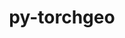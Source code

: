 ---
title: "py-torchgeo"
layout: cache
categories: [package, develop]
meta: {"versions": ["0.6.1", "0.6.2"], "compilers": ["apple-clang@=15.0.0", "gcc@=13.2.0"], "oss": ["ubuntu24.04", "ventura"], "platforms": ["darwin", "linux"], "targets": ["aarch64", "x86_64_v3"], "stacks": ["ml-darwin-aarch64-mps", "ml-linux-aarch64-cpu", "ml-linux-aarch64-cuda", "ml-linux-x86_64-cpu", "ml-linux-x86_64-cuda", "root"], "num_specs": 62, "num_specs_by_stack": {"root": 62, "ml-darwin-aarch64-mps": 3, "ml-linux-aarch64-cuda": 15, "ml-linux-aarch64-cpu": 15, "ml-linux-x86_64-cpu": 14, "ml-linux-x86_64-cuda": 15}}
spec_details: [{"hash": "3bdwvaw4abzqofijq3nzaq2pzewrorvv", "compiler": "apple-clang@=15.0.0", "versions": ["0.6.1"], "os": "ventura", "platform": "darwin", "target": "aarch64", "variants": ["build_system=python_pip", "~datasets", "~docs", "~style", "~tests"], "stacks": ["root", "ml-darwin-aarch64-mps"], "size": "-", "tarball": "https://binaries.spack.io/develop/build_cache/darwin-ventura-aarch64/apple-clang-15.0.0/py-torchgeo-0.6.1/darwin-ventura-aarch64-apple-clang-15.0.0-py-torchgeo-0.6.1-3bdwvaw4abzqofijq3nzaq2pzewrorvv.spack"}, {"hash": "4ipbwbxhtfvlh7xzleig56uvsblpzy2a", "compiler": "apple-clang@=15.0.0", "versions": ["0.6.1"], "os": "ventura", "platform": "darwin", "target": "aarch64", "variants": ["build_system=python_pip", "~datasets", "~docs", "~style", "~tests"], "stacks": ["root", "ml-darwin-aarch64-mps"], "size": "-", "tarball": "https://binaries.spack.io/develop/build_cache/darwin-ventura-aarch64/apple-clang-15.0.0/py-torchgeo-0.6.1/darwin-ventura-aarch64-apple-clang-15.0.0-py-torchgeo-0.6.1-4ipbwbxhtfvlh7xzleig56uvsblpzy2a.spack"}, {"hash": "ilqo3duy7bbpt2wlox6tu4qcr6ljyr6j", "compiler": "apple-clang@=15.0.0", "versions": ["0.6.1"], "os": "ventura", "platform": "darwin", "target": "aarch64", "variants": ["build_system=python_pip", "~datasets", "~docs", "~style", "~tests"], "stacks": ["root", "ml-darwin-aarch64-mps"], "size": "-", "tarball": "https://binaries.spack.io/develop/build_cache/darwin-ventura-aarch64/apple-clang-15.0.0/py-torchgeo-0.6.1/darwin-ventura-aarch64-apple-clang-15.0.0-py-torchgeo-0.6.1-ilqo3duy7bbpt2wlox6tu4qcr6ljyr6j.spack"}, {"hash": "3uuhgz6pb3vbrwomig6r26jtxflo6vps", "compiler": "gcc@=13.2.0", "versions": ["0.6.2"], "os": "ubuntu24.04", "platform": "linux", "target": "aarch64", "variants": ["build_system=python_pip", "~datasets", "~docs", "~style", "~tests"], "stacks": ["root", "ml-linux-aarch64-cuda"], "size": "-", "tarball": "https://binaries.spack.io/develop/build_cache/linux-ubuntu24.04-aarch64/gcc-13.2.0/py-torchgeo-0.6.2/linux-ubuntu24.04-aarch64-gcc-13.2.0-py-torchgeo-0.6.2-3uuhgz6pb3vbrwomig6r26jtxflo6vps.spack"}, {"hash": "74h3ugz577a5g6zt5uz7pgv6cg552krg", "compiler": "gcc@=13.2.0", "versions": ["0.6.2"], "os": "ubuntu24.04", "platform": "linux", "target": "aarch64", "variants": ["build_system=python_pip", "~datasets", "~docs", "~style", "~tests"], "stacks": ["root", "ml-linux-aarch64-cpu"], "size": "-", "tarball": "https://binaries.spack.io/develop/build_cache/linux-ubuntu24.04-aarch64/gcc-13.2.0/py-torchgeo-0.6.2/linux-ubuntu24.04-aarch64-gcc-13.2.0-py-torchgeo-0.6.2-74h3ugz577a5g6zt5uz7pgv6cg552krg.spack"}, {"hash": "b2v4ghzji5fxsdabnkxglskpz6lml6av", "compiler": "gcc@=13.2.0", "versions": ["0.6.2"], "os": "ubuntu24.04", "platform": "linux", "target": "aarch64", "variants": ["build_system=python_pip", "~datasets", "~docs", "~style", "~tests"], "stacks": ["root", "ml-linux-aarch64-cpu"], "size": "-", "tarball": "https://binaries.spack.io/develop/build_cache/linux-ubuntu24.04-aarch64/gcc-13.2.0/py-torchgeo-0.6.2/linux-ubuntu24.04-aarch64-gcc-13.2.0-py-torchgeo-0.6.2-b2v4ghzji5fxsdabnkxglskpz6lml6av.spack"}, {"hash": "bbgvrqe3d3knvvvrzvwl2ceupvaqq2jp", "compiler": "gcc@=13.2.0", "versions": ["0.6.2"], "os": "ubuntu24.04", "platform": "linux", "target": "aarch64", "variants": ["build_system=python_pip", "~datasets", "~docs", "~style", "~tests"], "stacks": ["root", "ml-linux-aarch64-cpu"], "size": "-", "tarball": "https://binaries.spack.io/develop/build_cache/linux-ubuntu24.04-aarch64/gcc-13.2.0/py-torchgeo-0.6.2/linux-ubuntu24.04-aarch64-gcc-13.2.0-py-torchgeo-0.6.2-bbgvrqe3d3knvvvrzvwl2ceupvaqq2jp.spack"}, {"hash": "bhzxhhkbydkosiqreu6hc2w4dwnbelm7", "compiler": "gcc@=13.2.0", "versions": ["0.6.2"], "os": "ubuntu24.04", "platform": "linux", "target": "aarch64", "variants": ["build_system=python_pip", "~datasets", "~docs", "~style", "~tests"], "stacks": ["root", "ml-linux-aarch64-cpu"], "size": "-", "tarball": "https://binaries.spack.io/develop/build_cache/linux-ubuntu24.04-aarch64/gcc-13.2.0/py-torchgeo-0.6.2/linux-ubuntu24.04-aarch64-gcc-13.2.0-py-torchgeo-0.6.2-bhzxhhkbydkosiqreu6hc2w4dwnbelm7.spack"}, {"hash": "bu7lifrm3u25s5bydn2balzzt4kkwp4o", "compiler": "gcc@=13.2.0", "versions": ["0.6.2"], "os": "ubuntu24.04", "platform": "linux", "target": "aarch64", "variants": ["build_system=python_pip", "~datasets", "~docs", "~style", "~tests"], "stacks": ["root", "ml-linux-aarch64-cpu"], "size": "-", "tarball": "https://binaries.spack.io/develop/build_cache/linux-ubuntu24.04-aarch64/gcc-13.2.0/py-torchgeo-0.6.2/linux-ubuntu24.04-aarch64-gcc-13.2.0-py-torchgeo-0.6.2-bu7lifrm3u25s5bydn2balzzt4kkwp4o.spack"}, {"hash": "buxsbsgl33l2s26vzykdehqynlxabafm", "compiler": "gcc@=13.2.0", "versions": ["0.6.2"], "os": "ubuntu24.04", "platform": "linux", "target": "aarch64", "variants": ["build_system=python_pip", "~datasets", "~docs", "~style", "~tests"], "stacks": ["root", "ml-linux-aarch64-cuda"], "size": "-", "tarball": "https://binaries.spack.io/develop/build_cache/linux-ubuntu24.04-aarch64/gcc-13.2.0/py-torchgeo-0.6.2/linux-ubuntu24.04-aarch64-gcc-13.2.0-py-torchgeo-0.6.2-buxsbsgl33l2s26vzykdehqynlxabafm.spack"}, {"hash": "f2zohjglckrngpnju4tjieimw76b75dw", "compiler": "gcc@=13.2.0", "versions": ["0.6.2"], "os": "ubuntu24.04", "platform": "linux", "target": "aarch64", "variants": ["build_system=python_pip", "~datasets", "~docs", "~style", "~tests"], "stacks": ["root", "ml-linux-aarch64-cuda"], "size": "-", "tarball": "https://binaries.spack.io/develop/build_cache/linux-ubuntu24.04-aarch64/gcc-13.2.0/py-torchgeo-0.6.2/linux-ubuntu24.04-aarch64-gcc-13.2.0-py-torchgeo-0.6.2-f2zohjglckrngpnju4tjieimw76b75dw.spack"}, {"hash": "h46rpggukhr7c3s6adz24tjkwcsazu3n", "compiler": "gcc@=13.2.0", "versions": ["0.6.2"], "os": "ubuntu24.04", "platform": "linux", "target": "aarch64", "variants": ["build_system=python_pip", "~datasets", "~docs", "~style", "~tests"], "stacks": ["root", "ml-linux-aarch64-cuda"], "size": "-", "tarball": "https://binaries.spack.io/develop/build_cache/linux-ubuntu24.04-aarch64/gcc-13.2.0/py-torchgeo-0.6.2/linux-ubuntu24.04-aarch64-gcc-13.2.0-py-torchgeo-0.6.2-h46rpggukhr7c3s6adz24tjkwcsazu3n.spack"}, {"hash": "h7klpboh4euh7lftfvlomcd2ic6zascd", "compiler": "gcc@=13.2.0", "versions": ["0.6.2"], "os": "ubuntu24.04", "platform": "linux", "target": "aarch64", "variants": ["build_system=python_pip", "~datasets", "~docs", "~style", "~tests"], "stacks": ["root", "ml-linux-aarch64-cuda"], "size": "-", "tarball": "https://binaries.spack.io/develop/build_cache/linux-ubuntu24.04-aarch64/gcc-13.2.0/py-torchgeo-0.6.2/linux-ubuntu24.04-aarch64-gcc-13.2.0-py-torchgeo-0.6.2-h7klpboh4euh7lftfvlomcd2ic6zascd.spack"}, {"hash": "hfw5ipxbjrxagrynodgfxviksjowle6x", "compiler": "gcc@=13.2.0", "versions": ["0.6.2"], "os": "ubuntu24.04", "platform": "linux", "target": "aarch64", "variants": ["build_system=python_pip", "~datasets", "~docs", "~style", "~tests"], "stacks": ["root", "ml-linux-aarch64-cpu"], "size": "-", "tarball": "https://binaries.spack.io/develop/build_cache/linux-ubuntu24.04-aarch64/gcc-13.2.0/py-torchgeo-0.6.2/linux-ubuntu24.04-aarch64-gcc-13.2.0-py-torchgeo-0.6.2-hfw5ipxbjrxagrynodgfxviksjowle6x.spack"}, {"hash": "kici4cav3brvl75rysnvr2ozpkgjhbyr", "compiler": "gcc@=13.2.0", "versions": ["0.6.2"], "os": "ubuntu24.04", "platform": "linux", "target": "aarch64", "variants": ["build_system=python_pip", "~datasets", "~docs", "~style", "~tests"], "stacks": ["root", "ml-linux-aarch64-cuda"], "size": "-", "tarball": "https://binaries.spack.io/develop/build_cache/linux-ubuntu24.04-aarch64/gcc-13.2.0/py-torchgeo-0.6.2/linux-ubuntu24.04-aarch64-gcc-13.2.0-py-torchgeo-0.6.2-kici4cav3brvl75rysnvr2ozpkgjhbyr.spack"}, {"hash": "ku3vbp23b5vre3wvclq7fx7n3lpzy7og", "compiler": "gcc@=13.2.0", "versions": ["0.6.2"], "os": "ubuntu24.04", "platform": "linux", "target": "aarch64", "variants": ["build_system=python_pip", "~datasets", "~docs", "~style", "~tests"], "stacks": ["root", "ml-linux-aarch64-cpu"], "size": "-", "tarball": "https://binaries.spack.io/develop/build_cache/linux-ubuntu24.04-aarch64/gcc-13.2.0/py-torchgeo-0.6.2/linux-ubuntu24.04-aarch64-gcc-13.2.0-py-torchgeo-0.6.2-ku3vbp23b5vre3wvclq7fx7n3lpzy7og.spack"}, {"hash": "l573fod325uph45ltrqwjjakifnkpgak", "compiler": "gcc@=13.2.0", "versions": ["0.6.2"], "os": "ubuntu24.04", "platform": "linux", "target": "aarch64", "variants": ["build_system=python_pip", "~datasets", "~docs", "~style", "~tests"], "stacks": ["root", "ml-linux-aarch64-cpu"], "size": "-", "tarball": "https://binaries.spack.io/develop/build_cache/linux-ubuntu24.04-aarch64/gcc-13.2.0/py-torchgeo-0.6.2/linux-ubuntu24.04-aarch64-gcc-13.2.0-py-torchgeo-0.6.2-l573fod325uph45ltrqwjjakifnkpgak.spack"}, {"hash": "ow4w5flqnyon4tyi4iwgojvmp53u5kks", "compiler": "gcc@=13.2.0", "versions": ["0.6.2"], "os": "ubuntu24.04", "platform": "linux", "target": "aarch64", "variants": ["build_system=python_pip", "~datasets", "~docs", "~style", "~tests"], "stacks": ["root", "ml-linux-aarch64-cpu"], "size": "-", "tarball": "https://binaries.spack.io/develop/build_cache/linux-ubuntu24.04-aarch64/gcc-13.2.0/py-torchgeo-0.6.2/linux-ubuntu24.04-aarch64-gcc-13.2.0-py-torchgeo-0.6.2-ow4w5flqnyon4tyi4iwgojvmp53u5kks.spack"}, {"hash": "psmkiinxgxgyyhjzie6l7ichdex5lnzi", "compiler": "gcc@=13.2.0", "versions": ["0.6.2"], "os": "ubuntu24.04", "platform": "linux", "target": "aarch64", "variants": ["build_system=python_pip", "~datasets", "~docs", "~style", "~tests"], "stacks": ["root", "ml-linux-aarch64-cpu"], "size": "-", "tarball": "https://binaries.spack.io/develop/build_cache/linux-ubuntu24.04-aarch64/gcc-13.2.0/py-torchgeo-0.6.2/linux-ubuntu24.04-aarch64-gcc-13.2.0-py-torchgeo-0.6.2-psmkiinxgxgyyhjzie6l7ichdex5lnzi.spack"}, {"hash": "rounphjj45qvxcg6z6lrmteco3k4tkr4", "compiler": "gcc@=13.2.0", "versions": ["0.6.2"], "os": "ubuntu24.04", "platform": "linux", "target": "aarch64", "variants": ["build_system=python_pip", "~datasets", "~docs", "~style", "~tests"], "stacks": ["root", "ml-linux-aarch64-cpu"], "size": "-", "tarball": "https://binaries.spack.io/develop/build_cache/linux-ubuntu24.04-aarch64/gcc-13.2.0/py-torchgeo-0.6.2/linux-ubuntu24.04-aarch64-gcc-13.2.0-py-torchgeo-0.6.2-rounphjj45qvxcg6z6lrmteco3k4tkr4.spack"}, {"hash": "s34jiqjwgnjg63yhsivdkajwoeqfufe6", "compiler": "gcc@=13.2.0", "versions": ["0.6.2"], "os": "ubuntu24.04", "platform": "linux", "target": "aarch64", "variants": ["build_system=python_pip", "~datasets", "~docs", "~style", "~tests"], "stacks": ["root", "ml-linux-aarch64-cuda"], "size": "-", "tarball": "https://binaries.spack.io/develop/build_cache/linux-ubuntu24.04-aarch64/gcc-13.2.0/py-torchgeo-0.6.2/linux-ubuntu24.04-aarch64-gcc-13.2.0-py-torchgeo-0.6.2-s34jiqjwgnjg63yhsivdkajwoeqfufe6.spack"}, {"hash": "s5owbjlhgp45rzyj4sisfzy3hmjcvgoa", "compiler": "gcc@=13.2.0", "versions": ["0.6.2"], "os": "ubuntu24.04", "platform": "linux", "target": "aarch64", "variants": ["build_system=python_pip", "~datasets", "~docs", "~style", "~tests"], "stacks": ["root", "ml-linux-aarch64-cuda"], "size": "-", "tarball": "https://binaries.spack.io/develop/build_cache/linux-ubuntu24.04-aarch64/gcc-13.2.0/py-torchgeo-0.6.2/linux-ubuntu24.04-aarch64-gcc-13.2.0-py-torchgeo-0.6.2-s5owbjlhgp45rzyj4sisfzy3hmjcvgoa.spack"}, {"hash": "sorgcm2vplw6obnubhnuhc24a3oxa5wh", "compiler": "gcc@=13.2.0", "versions": ["0.6.2"], "os": "ubuntu24.04", "platform": "linux", "target": "aarch64", "variants": ["build_system=python_pip", "~datasets", "~docs", "~style", "~tests"], "stacks": ["root", "ml-linux-aarch64-cuda"], "size": "-", "tarball": "https://binaries.spack.io/develop/build_cache/linux-ubuntu24.04-aarch64/gcc-13.2.0/py-torchgeo-0.6.2/linux-ubuntu24.04-aarch64-gcc-13.2.0-py-torchgeo-0.6.2-sorgcm2vplw6obnubhnuhc24a3oxa5wh.spack"}, {"hash": "um6uqammdjqodqsdexy4wwnlizx2lt7w", "compiler": "gcc@=13.2.0", "versions": ["0.6.2"], "os": "ubuntu24.04", "platform": "linux", "target": "aarch64", "variants": ["build_system=python_pip", "~datasets", "~docs", "~style", "~tests"], "stacks": ["root", "ml-linux-aarch64-cuda"], "size": "-", "tarball": "https://binaries.spack.io/develop/build_cache/linux-ubuntu24.04-aarch64/gcc-13.2.0/py-torchgeo-0.6.2/linux-ubuntu24.04-aarch64-gcc-13.2.0-py-torchgeo-0.6.2-um6uqammdjqodqsdexy4wwnlizx2lt7w.spack"}, {"hash": "vcficz6leprces23dealo7xudjisxvda", "compiler": "gcc@=13.2.0", "versions": ["0.6.2"], "os": "ubuntu24.04", "platform": "linux", "target": "aarch64", "variants": ["build_system=python_pip", "~datasets", "~docs", "~style", "~tests"], "stacks": ["root", "ml-linux-aarch64-cuda"], "size": "-", "tarball": "https://binaries.spack.io/develop/build_cache/linux-ubuntu24.04-aarch64/gcc-13.2.0/py-torchgeo-0.6.2/linux-ubuntu24.04-aarch64-gcc-13.2.0-py-torchgeo-0.6.2-vcficz6leprces23dealo7xudjisxvda.spack"}, {"hash": "vjfdjum2klxiewcvjevpacjr3vycqpr6", "compiler": "gcc@=13.2.0", "versions": ["0.6.2"], "os": "ubuntu24.04", "platform": "linux", "target": "aarch64", "variants": ["build_system=python_pip", "~datasets", "~docs", "~style", "~tests"], "stacks": ["root", "ml-linux-aarch64-cuda"], "size": "-", "tarball": "https://binaries.spack.io/develop/build_cache/linux-ubuntu24.04-aarch64/gcc-13.2.0/py-torchgeo-0.6.2/linux-ubuntu24.04-aarch64-gcc-13.2.0-py-torchgeo-0.6.2-vjfdjum2klxiewcvjevpacjr3vycqpr6.spack"}, {"hash": "whlyutmj7opjd52at56sowvph5vqtrs4", "compiler": "gcc@=13.2.0", "versions": ["0.6.2"], "os": "ubuntu24.04", "platform": "linux", "target": "aarch64", "variants": ["build_system=python_pip", "~datasets", "~docs", "~style", "~tests"], "stacks": ["root", "ml-linux-aarch64-cpu"], "size": "-", "tarball": "https://binaries.spack.io/develop/build_cache/linux-ubuntu24.04-aarch64/gcc-13.2.0/py-torchgeo-0.6.2/linux-ubuntu24.04-aarch64-gcc-13.2.0-py-torchgeo-0.6.2-whlyutmj7opjd52at56sowvph5vqtrs4.spack"}, {"hash": "x5233uk2bwgdmdl3axetr2r6i3jtbgfi", "compiler": "gcc@=13.2.0", "versions": ["0.6.2"], "os": "ubuntu24.04", "platform": "linux", "target": "aarch64", "variants": ["build_system=python_pip", "~datasets", "~docs", "~style", "~tests"], "stacks": ["root", "ml-linux-aarch64-cpu"], "size": "-", "tarball": "https://binaries.spack.io/develop/build_cache/linux-ubuntu24.04-aarch64/gcc-13.2.0/py-torchgeo-0.6.2/linux-ubuntu24.04-aarch64-gcc-13.2.0-py-torchgeo-0.6.2-x5233uk2bwgdmdl3axetr2r6i3jtbgfi.spack"}, {"hash": "xlu4fx7qxgeav5qymtc3qo74vfl4avqy", "compiler": "gcc@=13.2.0", "versions": ["0.6.2"], "os": "ubuntu24.04", "platform": "linux", "target": "aarch64", "variants": ["build_system=python_pip", "~datasets", "~docs", "~style", "~tests"], "stacks": ["root", "ml-linux-aarch64-cpu"], "size": "-", "tarball": "https://binaries.spack.io/develop/build_cache/linux-ubuntu24.04-aarch64/gcc-13.2.0/py-torchgeo-0.6.2/linux-ubuntu24.04-aarch64-gcc-13.2.0-py-torchgeo-0.6.2-xlu4fx7qxgeav5qymtc3qo74vfl4avqy.spack"}, {"hash": "yqjg6v4sklyqfqgybffae3gbqpyg434f", "compiler": "gcc@=13.2.0", "versions": ["0.6.2"], "os": "ubuntu24.04", "platform": "linux", "target": "aarch64", "variants": ["build_system=python_pip", "~datasets", "~docs", "~style", "~tests"], "stacks": ["root", "ml-linux-aarch64-cpu"], "size": "-", "tarball": "https://binaries.spack.io/develop/build_cache/linux-ubuntu24.04-aarch64/gcc-13.2.0/py-torchgeo-0.6.2/linux-ubuntu24.04-aarch64-gcc-13.2.0-py-torchgeo-0.6.2-yqjg6v4sklyqfqgybffae3gbqpyg434f.spack"}, {"hash": "yz77miehmlco7q5o6jz3j3ks456wqizy", "compiler": "gcc@=13.2.0", "versions": ["0.6.2"], "os": "ubuntu24.04", "platform": "linux", "target": "aarch64", "variants": ["build_system=python_pip", "~datasets", "~docs", "~style", "~tests"], "stacks": ["root", "ml-linux-aarch64-cuda"], "size": "-", "tarball": "https://binaries.spack.io/develop/build_cache/linux-ubuntu24.04-aarch64/gcc-13.2.0/py-torchgeo-0.6.2/linux-ubuntu24.04-aarch64-gcc-13.2.0-py-torchgeo-0.6.2-yz77miehmlco7q5o6jz3j3ks456wqizy.spack"}, {"hash": "zgyxsbzllc2tcc7ocb4at3jsaconn4lu", "compiler": "gcc@=13.2.0", "versions": ["0.6.2"], "os": "ubuntu24.04", "platform": "linux", "target": "aarch64", "variants": ["build_system=python_pip", "~datasets", "~docs", "~style", "~tests"], "stacks": ["root", "ml-linux-aarch64-cuda"], "size": "-", "tarball": "https://binaries.spack.io/develop/build_cache/linux-ubuntu24.04-aarch64/gcc-13.2.0/py-torchgeo-0.6.2/linux-ubuntu24.04-aarch64-gcc-13.2.0-py-torchgeo-0.6.2-zgyxsbzllc2tcc7ocb4at3jsaconn4lu.spack"}, {"hash": "zvtl4kbza5dy4nkhnf7m5xsq7znjgi3w", "compiler": "gcc@=13.2.0", "versions": ["0.6.2"], "os": "ubuntu24.04", "platform": "linux", "target": "aarch64", "variants": ["build_system=python_pip", "~datasets", "~docs", "~style", "~tests"], "stacks": ["root", "ml-linux-aarch64-cuda"], "size": "-", "tarball": "https://binaries.spack.io/develop/build_cache/linux-ubuntu24.04-aarch64/gcc-13.2.0/py-torchgeo-0.6.2/linux-ubuntu24.04-aarch64-gcc-13.2.0-py-torchgeo-0.6.2-zvtl4kbza5dy4nkhnf7m5xsq7znjgi3w.spack"}, {"hash": "4parf5qrvalsv6q5gjhzi6oj3cewlf6g", "compiler": "gcc@=13.2.0", "versions": ["0.6.2"], "os": "ubuntu24.04", "platform": "linux", "target": "x86_64_v3", "variants": ["build_system=python_pip", "~datasets", "~docs", "~style", "~tests"], "stacks": ["root", "ml-linux-x86_64-cpu"], "size": "-", "tarball": "https://binaries.spack.io/develop/build_cache/linux-ubuntu24.04-x86_64_v3/gcc-13.2.0/py-torchgeo-0.6.2/linux-ubuntu24.04-x86_64_v3-gcc-13.2.0-py-torchgeo-0.6.2-4parf5qrvalsv6q5gjhzi6oj3cewlf6g.spack"}, {"hash": "5jlia3wa4eyvszh3h224eoanllslqct5", "compiler": "gcc@=13.2.0", "versions": ["0.6.2"], "os": "ubuntu24.04", "platform": "linux", "target": "x86_64_v3", "variants": ["build_system=python_pip", "~datasets", "~docs", "~style", "~tests"], "stacks": ["root", "ml-linux-x86_64-cpu"], "size": "-", "tarball": "https://binaries.spack.io/develop/build_cache/linux-ubuntu24.04-x86_64_v3/gcc-13.2.0/py-torchgeo-0.6.2/linux-ubuntu24.04-x86_64_v3-gcc-13.2.0-py-torchgeo-0.6.2-5jlia3wa4eyvszh3h224eoanllslqct5.spack"}, {"hash": "5rx3llfplmbyib2bluo35uttg2waotkz", "compiler": "gcc@=13.2.0", "versions": ["0.6.2"], "os": "ubuntu24.04", "platform": "linux", "target": "x86_64_v3", "variants": ["build_system=python_pip", "~datasets", "~docs", "~style", "~tests"], "stacks": ["root", "ml-linux-x86_64-cuda"], "size": "-", "tarball": "https://binaries.spack.io/develop/build_cache/linux-ubuntu24.04-x86_64_v3/gcc-13.2.0/py-torchgeo-0.6.2/linux-ubuntu24.04-x86_64_v3-gcc-13.2.0-py-torchgeo-0.6.2-5rx3llfplmbyib2bluo35uttg2waotkz.spack"}, {"hash": "atmbuw24oynteknbea4273ej5e6xvpgz", "compiler": "gcc@=13.2.0", "versions": ["0.6.2"], "os": "ubuntu24.04", "platform": "linux", "target": "x86_64_v3", "variants": ["build_system=python_pip", "~datasets", "~docs", "~style", "~tests"], "stacks": ["root", "ml-linux-x86_64-cuda"], "size": "-", "tarball": "https://binaries.spack.io/develop/build_cache/linux-ubuntu24.04-x86_64_v3/gcc-13.2.0/py-torchgeo-0.6.2/linux-ubuntu24.04-x86_64_v3-gcc-13.2.0-py-torchgeo-0.6.2-atmbuw24oynteknbea4273ej5e6xvpgz.spack"}, {"hash": "d4jgxpczqwv3okk6gzv7aer32rjombik", "compiler": "gcc@=13.2.0", "versions": ["0.6.2"], "os": "ubuntu24.04", "platform": "linux", "target": "x86_64_v3", "variants": ["build_system=python_pip", "~datasets", "~docs", "~style", "~tests"], "stacks": ["root", "ml-linux-x86_64-cuda"], "size": "-", "tarball": "https://binaries.spack.io/develop/build_cache/linux-ubuntu24.04-x86_64_v3/gcc-13.2.0/py-torchgeo-0.6.2/linux-ubuntu24.04-x86_64_v3-gcc-13.2.0-py-torchgeo-0.6.2-d4jgxpczqwv3okk6gzv7aer32rjombik.spack"}, {"hash": "dqt5oa6xd64x4znt2vzkmsf6yurmmb7j", "compiler": "gcc@=13.2.0", "versions": ["0.6.2"], "os": "ubuntu24.04", "platform": "linux", "target": "x86_64_v3", "variants": ["build_system=python_pip", "~datasets", "~docs", "~style", "~tests"], "stacks": ["root", "ml-linux-x86_64-cpu"], "size": "-", "tarball": "https://binaries.spack.io/develop/build_cache/linux-ubuntu24.04-x86_64_v3/gcc-13.2.0/py-torchgeo-0.6.2/linux-ubuntu24.04-x86_64_v3-gcc-13.2.0-py-torchgeo-0.6.2-dqt5oa6xd64x4znt2vzkmsf6yurmmb7j.spack"}, {"hash": "dxq7ha7t6dj7wmt6tkyrblazq6hqblgp", "compiler": "gcc@=13.2.0", "versions": ["0.6.2"], "os": "ubuntu24.04", "platform": "linux", "target": "x86_64_v3", "variants": ["build_system=python_pip", "~datasets", "~docs", "~style", "~tests"], "stacks": ["root", "ml-linux-x86_64-cuda"], "size": "-", "tarball": "https://binaries.spack.io/develop/build_cache/linux-ubuntu24.04-x86_64_v3/gcc-13.2.0/py-torchgeo-0.6.2/linux-ubuntu24.04-x86_64_v3-gcc-13.2.0-py-torchgeo-0.6.2-dxq7ha7t6dj7wmt6tkyrblazq6hqblgp.spack"}, {"hash": "gjcwvspgdxvd57oc7nr2ygentf7pcqyx", "compiler": "gcc@=13.2.0", "versions": ["0.6.2"], "os": "ubuntu24.04", "platform": "linux", "target": "x86_64_v3", "variants": ["build_system=python_pip", "~datasets", "~docs", "~style", "~tests"], "stacks": ["root", "ml-linux-x86_64-cpu"], "size": "-", "tarball": "https://binaries.spack.io/develop/build_cache/linux-ubuntu24.04-x86_64_v3/gcc-13.2.0/py-torchgeo-0.6.2/linux-ubuntu24.04-x86_64_v3-gcc-13.2.0-py-torchgeo-0.6.2-gjcwvspgdxvd57oc7nr2ygentf7pcqyx.spack"}, {"hash": "gvg5snb4dnvctp67g2e4llcs3fh2ji65", "compiler": "gcc@=13.2.0", "versions": ["0.6.2"], "os": "ubuntu24.04", "platform": "linux", "target": "x86_64_v3", "variants": ["build_system=python_pip", "~datasets", "~docs", "~style", "~tests"], "stacks": ["root", "ml-linux-x86_64-cpu"], "size": "-", "tarball": "https://binaries.spack.io/develop/build_cache/linux-ubuntu24.04-x86_64_v3/gcc-13.2.0/py-torchgeo-0.6.2/linux-ubuntu24.04-x86_64_v3-gcc-13.2.0-py-torchgeo-0.6.2-gvg5snb4dnvctp67g2e4llcs3fh2ji65.spack"}, {"hash": "gyvu2qa7imepmczx5yz6ineligko53b2", "compiler": "gcc@=13.2.0", "versions": ["0.6.2"], "os": "ubuntu24.04", "platform": "linux", "target": "x86_64_v3", "variants": ["build_system=python_pip", "~datasets", "~docs", "~style", "~tests"], "stacks": ["root", "ml-linux-x86_64-cpu"], "size": "-", "tarball": "https://binaries.spack.io/develop/build_cache/linux-ubuntu24.04-x86_64_v3/gcc-13.2.0/py-torchgeo-0.6.2/linux-ubuntu24.04-x86_64_v3-gcc-13.2.0-py-torchgeo-0.6.2-gyvu2qa7imepmczx5yz6ineligko53b2.spack"}, {"hash": "hmzqfxmpwb2kcsuyks6r7s7dzinpa2x6", "compiler": "gcc@=13.2.0", "versions": ["0.6.2"], "os": "ubuntu24.04", "platform": "linux", "target": "x86_64_v3", "variants": ["build_system=python_pip", "~datasets", "~docs", "~style", "~tests"], "stacks": ["root", "ml-linux-x86_64-cuda"], "size": "-", "tarball": "https://binaries.spack.io/develop/build_cache/linux-ubuntu24.04-x86_64_v3/gcc-13.2.0/py-torchgeo-0.6.2/linux-ubuntu24.04-x86_64_v3-gcc-13.2.0-py-torchgeo-0.6.2-hmzqfxmpwb2kcsuyks6r7s7dzinpa2x6.spack"}, {"hash": "kh2csmukoojrqccws3f2pikkiuyqijp2", "compiler": "gcc@=13.2.0", "versions": ["0.6.2"], "os": "ubuntu24.04", "platform": "linux", "target": "x86_64_v3", "variants": ["build_system=python_pip", "~datasets", "~docs", "~style", "~tests"], "stacks": ["root", "ml-linux-x86_64-cpu"], "size": "-", "tarball": "https://binaries.spack.io/develop/build_cache/linux-ubuntu24.04-x86_64_v3/gcc-13.2.0/py-torchgeo-0.6.2/linux-ubuntu24.04-x86_64_v3-gcc-13.2.0-py-torchgeo-0.6.2-kh2csmukoojrqccws3f2pikkiuyqijp2.spack"}, {"hash": "ltc2xvthrsy7j5ki2jduvu4rnsuswd7h", "compiler": "gcc@=13.2.0", "versions": ["0.6.2"], "os": "ubuntu24.04", "platform": "linux", "target": "x86_64_v3", "variants": ["build_system=python_pip", "~datasets", "~docs", "~style", "~tests"], "stacks": ["root", "ml-linux-x86_64-cuda"], "size": "-", "tarball": "https://binaries.spack.io/develop/build_cache/linux-ubuntu24.04-x86_64_v3/gcc-13.2.0/py-torchgeo-0.6.2/linux-ubuntu24.04-x86_64_v3-gcc-13.2.0-py-torchgeo-0.6.2-ltc2xvthrsy7j5ki2jduvu4rnsuswd7h.spack"}, {"hash": "mox4leuupn6gcoaeth7wo7u2zdisgcru", "compiler": "gcc@=13.2.0", "versions": ["0.6.2"], "os": "ubuntu24.04", "platform": "linux", "target": "x86_64_v3", "variants": ["build_system=python_pip", "~datasets", "~docs", "~style", "~tests"], "stacks": ["root", "ml-linux-x86_64-cuda"], "size": "-", "tarball": "https://binaries.spack.io/develop/build_cache/linux-ubuntu24.04-x86_64_v3/gcc-13.2.0/py-torchgeo-0.6.2/linux-ubuntu24.04-x86_64_v3-gcc-13.2.0-py-torchgeo-0.6.2-mox4leuupn6gcoaeth7wo7u2zdisgcru.spack"}, {"hash": "o6kayph2t2gm4m7ybkbfmgbr4plw77gq", "compiler": "gcc@=13.2.0", "versions": ["0.6.2"], "os": "ubuntu24.04", "platform": "linux", "target": "x86_64_v3", "variants": ["build_system=python_pip", "~datasets", "~docs", "~style", "~tests"], "stacks": ["root", "ml-linux-x86_64-cuda"], "size": "-", "tarball": "https://binaries.spack.io/develop/build_cache/linux-ubuntu24.04-x86_64_v3/gcc-13.2.0/py-torchgeo-0.6.2/linux-ubuntu24.04-x86_64_v3-gcc-13.2.0-py-torchgeo-0.6.2-o6kayph2t2gm4m7ybkbfmgbr4plw77gq.spack"}, {"hash": "on3uhu5oxa67pooc2ctvqiflkuiwee53", "compiler": "gcc@=13.2.0", "versions": ["0.6.2"], "os": "ubuntu24.04", "platform": "linux", "target": "x86_64_v3", "variants": ["build_system=python_pip", "~datasets", "~docs", "~style", "~tests"], "stacks": ["root", "ml-linux-x86_64-cpu"], "size": "-", "tarball": "https://binaries.spack.io/develop/build_cache/linux-ubuntu24.04-x86_64_v3/gcc-13.2.0/py-torchgeo-0.6.2/linux-ubuntu24.04-x86_64_v3-gcc-13.2.0-py-torchgeo-0.6.2-on3uhu5oxa67pooc2ctvqiflkuiwee53.spack"}, {"hash": "onjmjg5td3ta2pzqj2rqebmwmbjkcnzo", "compiler": "gcc@=13.2.0", "versions": ["0.6.2"], "os": "ubuntu24.04", "platform": "linux", "target": "x86_64_v3", "variants": ["build_system=python_pip", "~datasets", "~docs", "~style", "~tests"], "stacks": ["root", "ml-linux-x86_64-cuda"], "size": "-", "tarball": "https://binaries.spack.io/develop/build_cache/linux-ubuntu24.04-x86_64_v3/gcc-13.2.0/py-torchgeo-0.6.2/linux-ubuntu24.04-x86_64_v3-gcc-13.2.0-py-torchgeo-0.6.2-onjmjg5td3ta2pzqj2rqebmwmbjkcnzo.spack"}, {"hash": "oqtwtrjr4xbhjpz2273oj3jyo27yjmqd", "compiler": "gcc@=13.2.0", "versions": ["0.6.2"], "os": "ubuntu24.04", "platform": "linux", "target": "x86_64_v3", "variants": ["build_system=python_pip", "~datasets", "~docs", "~style", "~tests"], "stacks": ["root", "ml-linux-x86_64-cpu"], "size": "-", "tarball": "https://binaries.spack.io/develop/build_cache/linux-ubuntu24.04-x86_64_v3/gcc-13.2.0/py-torchgeo-0.6.2/linux-ubuntu24.04-x86_64_v3-gcc-13.2.0-py-torchgeo-0.6.2-oqtwtrjr4xbhjpz2273oj3jyo27yjmqd.spack"}, {"hash": "pdu763qms4lnhwybsxzsyf6334rix674", "compiler": "gcc@=13.2.0", "versions": ["0.6.2"], "os": "ubuntu24.04", "platform": "linux", "target": "x86_64_v3", "variants": ["build_system=python_pip", "~datasets", "~docs", "~style", "~tests"], "stacks": ["root", "ml-linux-x86_64-cuda"], "size": "-", "tarball": "https://binaries.spack.io/develop/build_cache/linux-ubuntu24.04-x86_64_v3/gcc-13.2.0/py-torchgeo-0.6.2/linux-ubuntu24.04-x86_64_v3-gcc-13.2.0-py-torchgeo-0.6.2-pdu763qms4lnhwybsxzsyf6334rix674.spack"}, {"hash": "piqyrrpuqpigq4kccszf2iff3fa4i2cw", "compiler": "gcc@=13.2.0", "versions": ["0.6.2"], "os": "ubuntu24.04", "platform": "linux", "target": "x86_64_v3", "variants": ["build_system=python_pip", "~datasets", "~docs", "~style", "~tests"], "stacks": ["root", "ml-linux-x86_64-cpu"], "size": "-", "tarball": "https://binaries.spack.io/develop/build_cache/linux-ubuntu24.04-x86_64_v3/gcc-13.2.0/py-torchgeo-0.6.2/linux-ubuntu24.04-x86_64_v3-gcc-13.2.0-py-torchgeo-0.6.2-piqyrrpuqpigq4kccszf2iff3fa4i2cw.spack"}, {"hash": "pwgn3z2pzua5dmk3rn3eqp5dkhwmhytc", "compiler": "gcc@=13.2.0", "versions": ["0.6.2"], "os": "ubuntu24.04", "platform": "linux", "target": "x86_64_v3", "variants": ["build_system=python_pip", "~datasets", "~docs", "~style", "~tests"], "stacks": ["root", "ml-linux-x86_64-cuda"], "size": "-", "tarball": "https://binaries.spack.io/develop/build_cache/linux-ubuntu24.04-x86_64_v3/gcc-13.2.0/py-torchgeo-0.6.2/linux-ubuntu24.04-x86_64_v3-gcc-13.2.0-py-torchgeo-0.6.2-pwgn3z2pzua5dmk3rn3eqp5dkhwmhytc.spack"}, {"hash": "q73j5fvqhzw265p6oxltfpwd2b2thkkj", "compiler": "gcc@=13.2.0", "versions": ["0.6.2"], "os": "ubuntu24.04", "platform": "linux", "target": "x86_64_v3", "variants": ["build_system=python_pip", "~datasets", "~docs", "~style", "~tests"], "stacks": ["root", "ml-linux-x86_64-cpu"], "size": "-", "tarball": "https://binaries.spack.io/develop/build_cache/linux-ubuntu24.04-x86_64_v3/gcc-13.2.0/py-torchgeo-0.6.2/linux-ubuntu24.04-x86_64_v3-gcc-13.2.0-py-torchgeo-0.6.2-q73j5fvqhzw265p6oxltfpwd2b2thkkj.spack"}, {"hash": "qdfq3w77lunoca7vqsdw67stu7bz4rc5", "compiler": "gcc@=13.2.0", "versions": ["0.6.2"], "os": "ubuntu24.04", "platform": "linux", "target": "x86_64_v3", "variants": ["build_system=python_pip", "~datasets", "~docs", "~style", "~tests"], "stacks": ["root", "ml-linux-x86_64-cpu"], "size": "-", "tarball": "https://binaries.spack.io/develop/build_cache/linux-ubuntu24.04-x86_64_v3/gcc-13.2.0/py-torchgeo-0.6.2/linux-ubuntu24.04-x86_64_v3-gcc-13.2.0-py-torchgeo-0.6.2-qdfq3w77lunoca7vqsdw67stu7bz4rc5.spack"}, {"hash": "slkxzimmlvui5swmdqnhkmi57mvq2s2j", "compiler": "gcc@=13.2.0", "versions": ["0.6.2"], "os": "ubuntu24.04", "platform": "linux", "target": "x86_64_v3", "variants": ["build_system=python_pip", "~datasets", "~docs", "~style", "~tests"], "stacks": ["root", "ml-linux-x86_64-cpu"], "size": "-", "tarball": "https://binaries.spack.io/develop/build_cache/linux-ubuntu24.04-x86_64_v3/gcc-13.2.0/py-torchgeo-0.6.2/linux-ubuntu24.04-x86_64_v3-gcc-13.2.0-py-torchgeo-0.6.2-slkxzimmlvui5swmdqnhkmi57mvq2s2j.spack"}, {"hash": "w6lphlkxekkvy5wxm6yfmxdrz4s7ovpo", "compiler": "gcc@=13.2.0", "versions": ["0.6.2"], "os": "ubuntu24.04", "platform": "linux", "target": "x86_64_v3", "variants": ["build_system=python_pip", "~datasets", "~docs", "~style", "~tests"], "stacks": ["root", "ml-linux-x86_64-cuda"], "size": "-", "tarball": "https://binaries.spack.io/develop/build_cache/linux-ubuntu24.04-x86_64_v3/gcc-13.2.0/py-torchgeo-0.6.2/linux-ubuntu24.04-x86_64_v3-gcc-13.2.0-py-torchgeo-0.6.2-w6lphlkxekkvy5wxm6yfmxdrz4s7ovpo.spack"}, {"hash": "ysmdumkvz3ivhiobnsi4wmuz4ongdlcr", "compiler": "gcc@=13.2.0", "versions": ["0.6.2"], "os": "ubuntu24.04", "platform": "linux", "target": "x86_64_v3", "variants": ["build_system=python_pip", "~datasets", "~docs", "~style", "~tests"], "stacks": ["root", "ml-linux-x86_64-cuda"], "size": "-", "tarball": "https://binaries.spack.io/develop/build_cache/linux-ubuntu24.04-x86_64_v3/gcc-13.2.0/py-torchgeo-0.6.2/linux-ubuntu24.04-x86_64_v3-gcc-13.2.0-py-torchgeo-0.6.2-ysmdumkvz3ivhiobnsi4wmuz4ongdlcr.spack"}, {"hash": "yy3jku7wieaehjfjh5njkyu5d77dybmn", "compiler": "gcc@=13.2.0", "versions": ["0.6.2"], "os": "ubuntu24.04", "platform": "linux", "target": "x86_64_v3", "variants": ["build_system=python_pip", "~datasets", "~docs", "~style", "~tests"], "stacks": ["root", "ml-linux-x86_64-cpu"], "size": "-", "tarball": "https://binaries.spack.io/develop/build_cache/linux-ubuntu24.04-x86_64_v3/gcc-13.2.0/py-torchgeo-0.6.2/linux-ubuntu24.04-x86_64_v3-gcc-13.2.0-py-torchgeo-0.6.2-yy3jku7wieaehjfjh5njkyu5d77dybmn.spack"}, {"hash": "zg6xp6xrbzfmr222hjhshhcesndqomol", "compiler": "gcc@=13.2.0", "versions": ["0.6.2"], "os": "ubuntu24.04", "platform": "linux", "target": "x86_64_v3", "variants": ["build_system=python_pip", "~datasets", "~docs", "~style", "~tests"], "stacks": ["root", "ml-linux-x86_64-cuda"], "size": "-", "tarball": "https://binaries.spack.io/develop/build_cache/linux-ubuntu24.04-x86_64_v3/gcc-13.2.0/py-torchgeo-0.6.2/linux-ubuntu24.04-x86_64_v3-gcc-13.2.0-py-torchgeo-0.6.2-zg6xp6xrbzfmr222hjhshhcesndqomol.spack"}, {"hash": "zjbrsinh3mtyoxrowfyt3iutsug62xs7", "compiler": "gcc@=13.2.0", "versions": ["0.6.2"], "os": "ubuntu24.04", "platform": "linux", "target": "x86_64_v3", "variants": ["build_system=python_pip", "~datasets", "~docs", "~style", "~tests"], "stacks": ["root", "ml-linux-x86_64-cuda"], "size": "-", "tarball": "https://binaries.spack.io/develop/build_cache/linux-ubuntu24.04-x86_64_v3/gcc-13.2.0/py-torchgeo-0.6.2/linux-ubuntu24.04-x86_64_v3-gcc-13.2.0-py-torchgeo-0.6.2-zjbrsinh3mtyoxrowfyt3iutsug62xs7.spack"}]
---